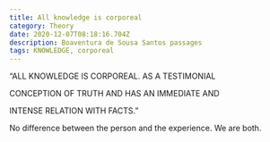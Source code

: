 ```yaml
---
title: All knowledge is corporeal
category: Theory
date: 2020-12-07T08:18:16.704Z
description: Boaventura de Sousa Santos passages
tags: KNOWLEDGE, corporeal
---
```

“ALL KNOWLEDGE IS CORPOREAL. AS A TESTIMONIAL 

CONCEPTION OF TRUTH AND HAS AN IMMEDIATE AND 

INTENSE RELATION WITH FACTS.”



No difference between the person and the experience. We are both.